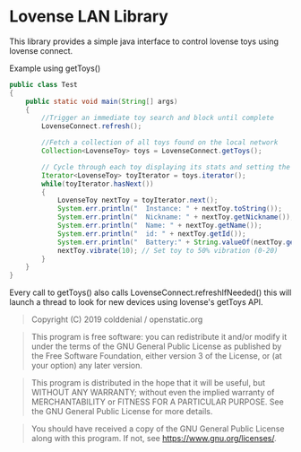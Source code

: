 # Lovense LAN Library #

This library provides a simple java interface to control lovense toys using lovense connect.

Example using getToys()

```java
public class Test
{
	public static void main(String[] args)
	{
		//Trigger an immediate toy search and block until complete
		LovenseConnect.refresh();

		//Fetch a collection of all toys found on the local network
		Collection<LovenseToy> toys = LovenseConnect.getToys();

		// Cycle through each toy displaying its stats and setting the vibration to 50%
		Iterator<LovenseToy> toyIterator = toys.iterator();
		while(toyIterator.hasNext())
		{
		    LovenseToy nextToy = toyIterator.next();
		    System.err.println("  Instance: " + nextToy.toString());
		    System.err.println("  Nickname: " + nextToy.getNickname());
		    System.err.println("  Name: " + nextToy.getName());
		    System.err.println("  id: " + nextToy.getId());
		    System.err.println("  Battery:" + String.valueOf(nextToy.getBattery()));
		    nextToy.vibrate(10); // Set toy to 50% vibration (0-20)
		}
	}
}
```

Every call to getToys() also calls LovenseConnect.refreshIfNeeded() this will launch a thread to look for new devices using lovense's getToys API. 




>Copyright (C) 2019  colddenial / openstatic.org

>This program is free software: you can redistribute it and/or modify
>it under the terms of the GNU General Public License as published by
>the Free Software Foundation, either version 3 of the License, or
>(at your option) any later version.

>This program is distributed in the hope that it will be useful,
>but WITHOUT ANY WARRANTY; without even the implied warranty of
>MERCHANTABILITY or FITNESS FOR A PARTICULAR PURPOSE.  See the
>GNU General Public License for more details.

>You should have received a copy of the GNU General Public License
>along with this program.  If not, see <https://www.gnu.org/licenses/>.
>
